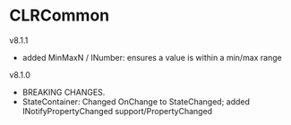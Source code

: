 # CLRCommon

v8.1.1
 - added MinMaxN<T> / INumber<T>: ensures a value is within a min/max range
   
v8.1.0
 - BREAKING CHANGES.
 - StateContainer: Changed OnChange to StateChanged; added INotifyPropertyChanged support/PropertyChanged
